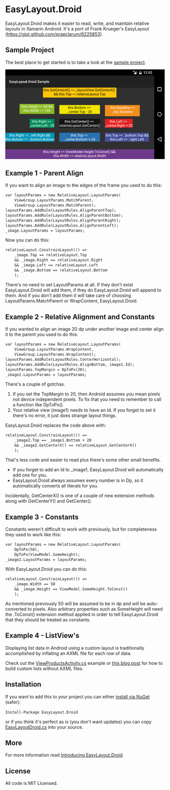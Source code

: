 # EasyLayout.Droid
EasyLayout.Droid makes it easier to read, write, and maintain relative layouts in Xamarin Android. It's a port of Frank Krueger's EasyLayout (https://gist.github.com/praeclarum/6225853).

## Sample Project

The best place to get started is to take a look at the [sample project](https://github.com/lprichar/EasyLayout.Droid/blob/master/EasyLayout.Droid.Sample/MainActivity.cs).

![Sample Project Screenshot](SampleProject.PNG)

## Example 1 - Parent Align


If you want to align an image to the edges of the frame you used to do this:

````
var layoutParams = new RelativeLayout.LayoutParams(
    ViewGroup.LayoutParams.MatchParent,
    ViewGroup.LayoutParams.MatchParent);
layoutParams.AddRule(LayoutRules.AlignParentTop);
layoutParams.AddRule(LayoutRules.AlignParentBottom);
layoutParams.AddRule(LayoutRules.AlignParentRight);
layoutParams.AddRule(LayoutRules.AlignParentLeft);
_image.LayoutParams = layoutParams;
````

Now you can do this:

````
relativeLayout.ConstrainLayout(() =>
    _image.Top == relativeLayout.Top
    && _image.Right == relativeLayout.Right
    && _image.Left == relativeLayout.Left
    && _image.Bottom == relativeLayout.Bottom
    );
````

There's no need to set LayoutParams at all.  If they don't exist EasyLayout.Droid will add them, if they do EasyLayout.Droid will append to them.  And if you don't add them it will take care of choosing LayoutParams.MatchParent or WrapContent, EasyLayout.Droid.

## Example 2 - Relative Alignment and Constants

If you wanted to align an image 20 dp under another image and center align it to the parent you used to do this:

````
var layoutParams = new RelativeLayout.LayoutParams(
    ViewGroup.LayoutParams.WrapContent,
    ViewGroup.LayoutParams.WrapContent);
layoutParams.AddRule(LayoutRules.CenterHorizontal);
layoutParams.AddRule(LayoutRules.AlignBottom, image1.Id);
layoutParams.TopMargin = DpToPx(20);
_image2.LayoutParams = layoutParams;
````

There's a couple of gotchas.  

1. If you set the TopMargin to 20, then Android assumes you mean pixels not device independent pixels.  To fix that you need to remember to call a function like DpToPx().  
1. Your relative view (image1) needs to have an Id.  If you forget to set it there's no error, it just does strange layout things.

EasyLayout.Droid replaces the code above with:

````
relativeLayout.ConstrainLayout(() =>
    _image2.Top == _image1.Bottom + 20
    && _image2.GetCenterX() == relativeLayout.GetCenterX()
    );
````

That's less code and easier to read plus there's some other small benefits.  

* If you forget to add an Id to _image1, EasyLayout.Droid will automatically add one for you.  
* EasyLayout.Droid always assumes every number is in Dp, so it automatically converts all literals for you.

Incidentally, GetCenterX() is one of a couple of new extension methods along with GetCenterY() and GetCenter().

## Example 3 - Constants


Constants weren't difficult to work with previously, but for completeness they used to work like this:

````
var layoutParams = new RelativeLayout.LayoutParams(
    DpToPx(50),
    DpToPx(ViewModel.SomeHeight);
_image2.LayoutParams = layoutParams;
````

With EasyLayout.Droid you can do this:

````
relativeLayout.ConstrainLayout(() =>
    _image.Width == 50
    && _image.Height == ViewModel.SomeHeight.ToConst()
    );
````

As mentioned previously 50 will be assumed to be in dp and will be auto-converted to pixels.  Also arbitrary properties such as SomeHeight will need the .ToConst() extension method applied in order to tell EasyLayout.Droid that they should be treated as constants.

## Example 4 - ListView's

Displaying list data in Android using a custom layout is traditionally accomplished by inflating an AXML file for each row of data.

Check out the [ViewProductsActivity.cs](https://github.com/lprichar/EasyLayout.Droid/blob/master/EasyLayout.Droid.Sample/Views/ViewProductsActivity.cs) example or [this blog post](http://www.leerichardson.com/2017/03/kill-axml-programmatic-listviews-in.html) for how to build custom lists without AXML files.

## Installation

If you want to add this to your project you can either [install via NuGet](https://www.nuget.org/packages/EasyLayout.Droid/) (safer):

`Install-Package EasyLayout.Droid`

or if you think it's perfect as is (you don't want updates) you can copy [EasyLayoutDroid.cs](https://github.com/lprichar/EasyLayout.Droid/blob/master/EasyLayout.Droid/EasyLayout.cs) into your source.

## More

For more information read [Introducing EasyLayout.Droid](http://www.leerichardson.com/2017/01/introducing-easylayoutdroid-for-simpler.html).

## License

All code is MIT Licensed.

